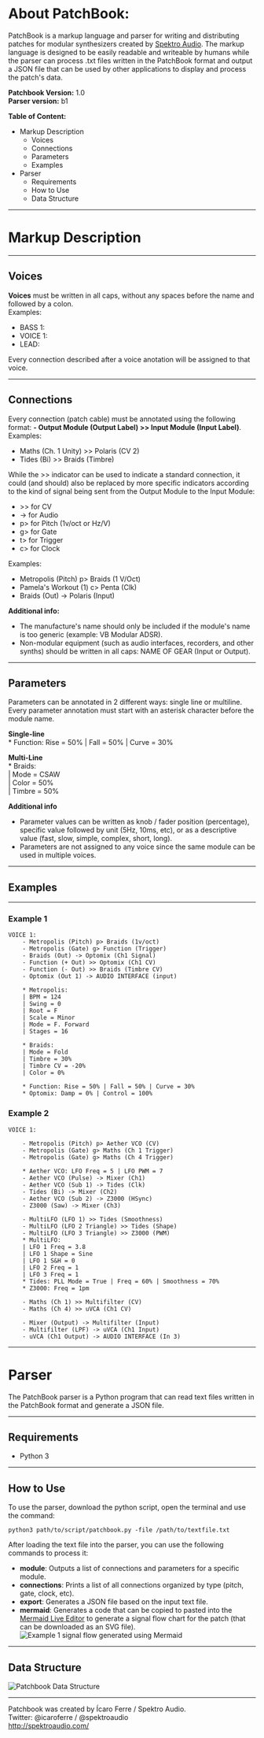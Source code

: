 # About PatchBook:

PatchBook is a markup language and parser for writing and distributing patches for modular synthesizers created by [Spektro Audio](http://spektroaudio.com/).
The markup language is designed to be easily readable and writeable by humans while the parser can process .txt files written in the PatchBook format and output a JSON file that can be used by other applications to display and process the patch's data.

**Patchbook Version:** 1.0  
**Parser version:** b1

**Table of Content:**

<!-- MarkdownTOC -->

- Markup Description
	- Voices
	- Connections
	- Parameters
	- Examples
- Parser
	- Requirements
	- How to Use
	- Data Structure

<!-- /MarkdownTOC -->


---

# Markup Description

---

## Voices

**Voices** must be written in all caps, without any spaces before the name and followed by a colon.  
Examples:

- BASS 1:
- VOICE 1:
- LEAD:

Every connection described after a voice anotation will be assigned to that voice.

---

## Connections

Every connection (patch cable) must be annotated using the following format: **- Output Module (Output Label) >> Input Module (Input Label)**.  
Examples:  

- Maths (Ch. 1 Unity) >> Polaris (CV 2)
- Tides (Bi) >> Braids (Timbre)

While the >> indicator can be used to indicate a standard connection, it could (and should) also be replaced by more specific indicators according to the kind of signal being sent from the Output Module to the Input Module:  

- \>> for CV
- -> for Audio
- p> for Pitch (1v/oct or Hz/V)
- g> for Gate
- t> for Trigger
- c> for Clock

Examples:

- Metropolis (Pitch) p> Braids (1 V/Oct)
- Pamela's Workout (1) c> Penta (Clk)
- Braids (Out) -> Polaris (Input)

**Additional info:**

- The manufacture's name should only be included if the module's name is too generic (example: VB Modular ADSR).
- Non-modular equipment (such as audio interfaces, recorders, and other synths) should be written in all caps: NAME OF GEAR (Input or Output).

---

## Parameters

Parameters can be annotated in 2 different ways: single line or multiline. Every parameter annotation must start with an asterisk character before the module name.

**Single-line**  
\* Function: Rise = 50% | Fall = 50% | Curve = 30%

**Multi-Line**  
\* Braids:  
	| Mode = CSAW  
	| Color = 50%  
	| Timbre = 50%  
	
**Additional info**

- Parameter values can be written as knob / fader position (percentage), specific value followed by unit (5Hz, 10ms, etc), or as a descriptive value (fast, slow, simple, complex, short, long).
- Parameters are not assigned to any voice since the same module can be used in multiple voices. 
 

---

## Examples

---

### Example 1

```
VOICE 1:
	- Metropolis (Pitch) p> Braids (1v/oct)
	- Metropolis (Gate) g> Function (Trigger)
	- Braids (Out) -> Optomix (Ch1 Signal)
	- Function (+ Out) >> Optomix (Ch1 CV)
	- Function (- Out) >> Braids (Timbre CV)
	- Optomix (Out 1) -> AUDIO INTERFACE (input)
	
	* Metropolis:
	| BPM = 124
	| Swing = 0
	| Root = F
	| Scale = Minor
	| Mode = F. Forward
	| Stages = 16
	
	* Braids:
	| Mode = Fold
	| Timbre = 30%
	| Timbre CV = -20%
	| Color = 0%

	* Function: Rise = 50% | Fall = 50% | Curve = 30%
	* Optomix: Damp = 0% | Control = 100%
```

### Example 2

```
VOICE 1:

	- Metropolis (Pitch) p> Aether VCO (CV)
	- Metropolis (Gate) g> Maths (Ch 1 Trigger)
	- Metropolis (Gate) g> Maths (Ch 4 Trigger)
	
	* Aether VCO: LFO Freq = 5 | LFO PWM = 7
	- Aether VCO (Pulse) -> Mixer (Ch1)
	- Aether VCO (Sub 1) -> Tides (Clk)
	- Tides (Bi) -> Mixer (Ch2)
	- Aether VCO (Sub 2) -> Z3000 (HSync)
	- Z3000 (Saw) -> Mixer (Ch3)
	
	- MultiLFO (LFO 1) >> Tides (Smoothness)
	- MultiLFO (LFO 2 Triangle) >> Tides (Shape)
	- MultiLFO (LFO 3 Triangle) >> Z3000 (PWM)
	* MultiLFO:
	| LFO 1 Freq = 3.8
	| LFO 1 Shape = Sine
	| LFO 1 S&H = 0
	| LFO 2 Freq = 1
	| LFO 3 Freq = 1
	* Tides: PLL Mode = True | Freq = 60% | Smoothness = 70%
	* Z3000: Freq = 1pm
	
	- Maths (Ch 1) >> Multifilter (CV)
	- Maths (Ch 4) >> uVCA (Ch1 CV)
	
	- Mixer (Output) -> Multifilter (Input)
	- Multifilter (LPF) -> uVCA (Ch1 Input)
	- uVCA (Ch1 Output) -> AUDIO INTERFACE (In 3)

```

----

# Parser

The PatchBook parser is a Python program that can read text files written in the PatchBook format and generate a JSON file.

---
## Requirements

-  Python 3

---
## How to Use

To use the parser, download the python script, open the terminal and use the command:

```python3 path/to/script/patchbook.py -file /path/to/textfile.txt```

After loading the text file into the parser, you can use the following commands to process it:

-	**module**: Outputs a list of connections and parameters for a specific module.
- **connections**: Prints a list of all connections organized by type (pitch, gate, clock, etc).
- **export**: Generates a JSON file based on the input text file.
- **mermaid**: Generates a code that can be copied to pasted into the [Mermaid Live Editor](https://mermaidjs.github.io/mermaid-live-editor/) to generate a signal flow chart for the patch (that can be downloaded as an SVG file).
![Example 1 signal flow generated using Mermaid](/Images/mermaid-signal-flow.png?raw=true)

------
## Data Structure

![Patchbook Data Structure](/Images/datastructure.png?raw=true)

-----

Patchbook was created by Ícaro Ferre / Spektro Audio.  
Twitter: @icaroferre / @spektroaudio  
http://spektroaudio.com/  

